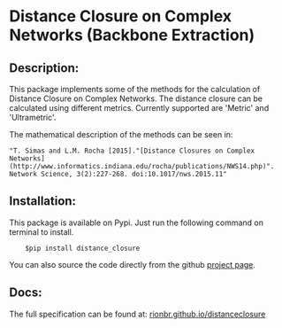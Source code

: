 Distance Closure on Complex Networks (Backbone Extraction)
============================================================

Description:
-------------

This package implements some of the methods for the calculation of Distance Closure on Complex Networks. 
The distance closure can be calculated using different metrics. Currently supported are 'Metric' and 'Ultrametric'.

The mathematical description of the methods can be seen in:

	"T. Simas and L.M. Rocha [2015]."[Distance Closures on Complex Networks](http://www.informatics.indiana.edu/rocha/publications/NWS14.php)". Network Science, 3(2):227-268. doi:10.1017/nws.2015.11"
	
Installation:
---------------

This package is available on Pypi. Just run the following command on terminal to install.

```
	$pip install distance_closure
```

You can also source the code directly from the github [project page](https://github.com/rionbr/distanceclosure).

Docs:
------

The full specification can be found at: [rionbr.github.io/distanceclosure](rionbr.github.io/distanceclosure)